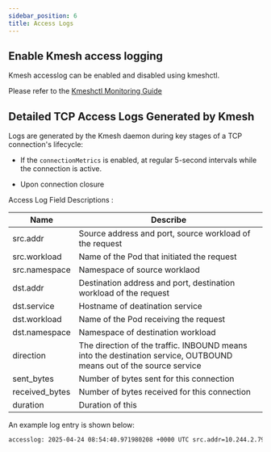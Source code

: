 ```yaml
---
sidebar_position: 6
title: Access Logs
---
```


## Enable Kmesh access logging

Kmesh accesslog can be enabled and disabled using kmeshctl.

Please refer to the [Kmeshctl Monitoring Guide](../developer-guide/Kmeshctl-usage/kmeshctl-monitoring.md)

## Detailed TCP Access Logs Generated by Kmesh

Logs are generated by the Kmesh daemon during key stages of a TCP connection's lifecycle:

- If the `connectionMetrics` is enabled, at regular 5-second intervals while the connection is active.

- Upon connection closure

Access Log Field Descriptions :

| Name           | Describe                                                                                                           |
| -------------- | ------------------------------------------------------------------------------------------------------------------ |
| src.addr       | Source address and port, source workload of the request                                                            |
| src.workload   | Name of the Pod that initiated the request                                                                         |
| src.namespace  | Namespace of source worklaod                                                                                       |
| dst.addr       | Destination address and port, destination workload of the request                                                  |
| dst.service    | Hostname of deatination service                                                                                    |
| dst.workload   | Name of the Pod receiving the request                                                                              |
| dst.namespace  | Namespace of destination workload                                                                                  |
| direction      | The direction of the traffic. INBOUND means into the destination service, OUTBOUND means out of the source service |
| sent_bytes     | Number of bytes sent for this connection                                                                           |
| received_bytes | Number of bytes received for this connection                                                                       |
| duration       | Duration of this                                                                                                   |

An example log entry is shown below:

```bash
accesslog: 2025-04-24 08:54:40.971980208 +0000 UTC src.addr=10.244.2.79:41978, src.workload=ws-client, src.namespace=default, dst.addr=10.244.2.78:8080, dst.service=ws-server-service.default.svc.cluster.local, dst.workload=ws-server, dst.namespace=default, start_time=2025-04-24 08:53:50.919245381 +0000 UTC, direction=OUTBOUND, state=BPF_TCP_ESTABLISHED, sent_bytes=3, received_bytes=227, packet_loss=0, retransmissions=0, srtt=40515us, min_rtt=34us, duration=50052.734827ms
```
